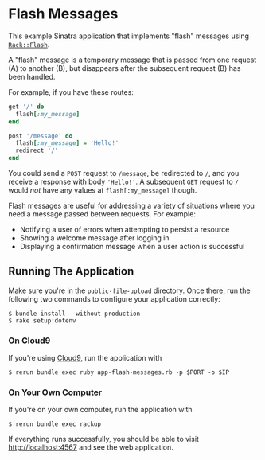 # Flash Messages

This example Sinatra application that implements "flash" messages using [`Rack::Flash`](https://github.com/treeder/rack-flash).

A "flash" message is a temporary message that is passed from one request (A) to another (B), but disappears after the subsequent request (B) has been handled.

For example, if you have these routes:

```ruby
get '/' do
  flash[:my_message]
end

post '/message' do
  flash[:my_message] = 'Hello!'
  redirect '/'
end
```

You could send a `POST` request to `/message`, be redirected to `/`, and you receive a response with body `'Hello!'`. A subsequent `GET` request to `/` would _not_ have any values at `flash[:my_message]` though.

Flash messages are useful for addressing a variety of situations where you need a message passed between requests. For example:

- Notifying a user of errors when attempting to persist a resource
- Showing a welcome message after logging in
- Displaying a confirmation message when a user action is successful

## Running The Application

Make sure you're in the `public-file-upload` directory.  Once there, run the following two commands to configure your application correctly:

```text
$ bundle install --without production
$ rake setup:dotenv
```

### On Cloud9

If you're using [Cloud9](http://c9.io), run the application with

```
$ rerun bundle exec ruby app-flash-messages.rb -p $PORT -o $IP
```

### On Your Own Computer

If you're on your own computer, run the application with

```
$ rerun bundle exec rackup
```

If everything runs successfully, you should be able to visit <http://localhost:4567> and see the web application.
